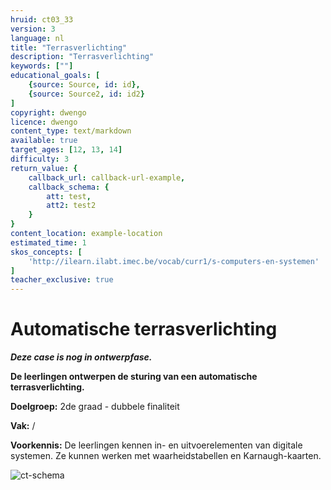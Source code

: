 ```yaml
---
hruid: ct03_33
version: 3
language: nl
title: "Terrasverlichting"
description: "Terrasverlichting"
keywords: [""]
educational_goals: [
    {source: Source, id: id}, 
    {source: Source2, id: id2}
]
copyright: dwengo
licence: dwengo
content_type: text/markdown
available: true
target_ages: [12, 13, 14]
difficulty: 3
return_value: {
    callback_url: callback-url-example,
    callback_schema: {
        att: test,
        att2: test2
    }
}
content_location: example-location
estimated_time: 1
skos_concepts: [
    'http://ilearn.ilabt.imec.be/vocab/curr1/s-computers-en-systemen'
]
teacher_exclusive: true
---
```

# Automatische terrasverlichting

**_Deze case is nog in ontwerpfase._**

**De leerlingen ontwerpen de sturing van een automatische terrasverlichting.**

**Doelgroep:** 2de graad - dubbele finaliteit 

**Vak:** /

**Voorkennis:** De leerlingen kennen in- en uitvoerelementen van digitale systemen. Ze kunnen werken met waarheidstabellen en Karnaugh-kaarten.

![ct-schema](@learning-object/m_ct03_33/nl/3)

